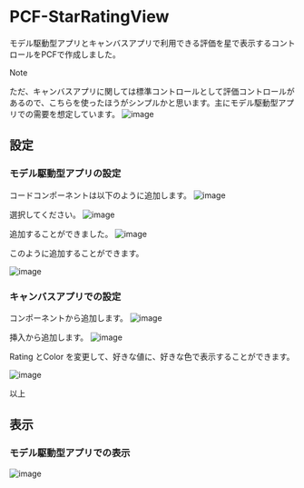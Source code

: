 # PCF-StarRatingView
モデル駆動型アプリとキャンバスアプリで利用できる評価を星で表示するコントロールをPCFで作成しました。

> [!Note]
> ただ、キャンバスアプリに関しては標準コントロールとして評価コントロールがあるので、こちらを使ったほうがシンプルかと思います。主にモデル駆動型アプリでの需要を想定しています。
> ![image](https://github.com/user-attachments/assets/6179fd47-1be4-4088-a583-4b96cf4fe295)

## 設定
### モデル駆動型アプリの設定
コードコンポーネントは以下のように追加します。
![image](https://github.com/user-attachments/assets/f96fb8d4-ccce-47a1-9df0-608e7b77f932)

選択してください。
![image](https://github.com/user-attachments/assets/7f1b14d5-a042-4102-9a35-6fa9101d99d8)

追加することができました。
![image](https://github.com/user-attachments/assets/a09650bb-8ff2-4f98-974d-3f00cd4ef5b8)

このように追加することができます。

![image](https://github.com/user-attachments/assets/078caf07-7da6-4967-9d2b-564a3598aea1)

### キャンバスアプリでの設定

コンポーネントから追加します。
![image](https://github.com/user-attachments/assets/5bae90df-096b-45c6-8b9b-015706e85e10)

挿入から追加します。
![image](https://github.com/user-attachments/assets/01d847e0-86b9-440b-811d-f5cf4ecf57ff)

Rating とColor を変更して、好きな値に、好きな色で表示することができます。

![image](https://github.com/user-attachments/assets/3afdb83d-5798-4552-b1fa-eb657ad66cd4)

以上


## 表示
### モデル駆動型アプリでの表示

![image](https://github.com/user-attachments/assets/93666934-b3d6-4276-a597-f68ced1204f1)

